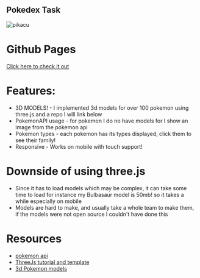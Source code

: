 ## Pokedex Task
![pikacu](https://user-images.githubusercontent.com/36531255/137583117-c7e896e8-a1a1-495d-a6ac-4af63e552954.png)
# Github Pages
[Click here to check it out](https://17amir17.github.io/pokedex/)
# Features:
* 3D MODELS! - I implemented 3d models for over 100 pokemon using three.js and a repo I will link below
* PokemonAPI usage - for pokemon I do no have models for I show an image from the pokemon api
* Pokemon types - each pokemon has its types displayed, click them to see their family!
* Responsive - Works on mobile with touch support!

# Downside of using three.js
* Since it has to load models which may be complex, it can take some time to load for instance my Bulbasaur model is 50mb! so it takes a while especially on mobile
* Models are hard to make, and usually take a whole team to make them, if the models were not open source I couldn't have done this

# Resources
* [pokemon api](https://pokeapi.co/)
* [ThreeJs tutorial and template](https://www.youtube.com/watch?v=1TeMXIWRrqE&t=16s)
* [3d Pokemon models](https://github.com/PoGo-Devs/PoGo-3D-Assets)


